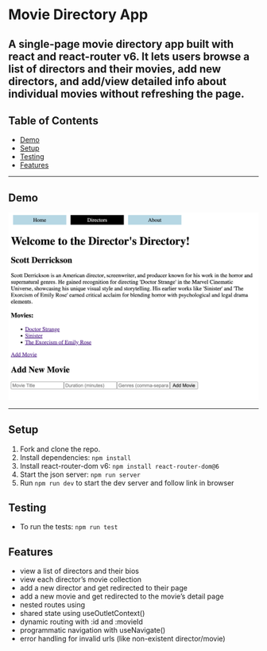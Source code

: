 # Movie Directory App

A single-page movie directory app built with react and react-router v6. It lets users browse a list of directors and their movies, add new directors, and add/view detailed info about individual movies without refreshing the page. 
---

## Table of Contents

- [Demo](#demo)
- [Setup](#️setup)
- [Testing](#testing)
- [Features](#features)

---

## Demo

![Movie Directory App](./demo.png)

---

## Setup


1. Fork and clone the repo.
2. Install dependencies: `npm install`
3. Install react-router-dom v6: `npm install react-router-dom@6`
4. Start the json server: `npm run server`
5. Run `npm run dev` to start the dev server and follow link in browser


## Testing

- To run the tests: `npm run test`


## Features

- view a list of directors and their bios
- view each director’s movie collection
- add a new director and get redirected to their page
- add a new movie and get redirected to the movie’s detail page
- nested routes using <Outlet />
- shared state using useOutletContext()
- dynamic routing with :id and :movieId
- programmatic navigation with useNavigate()
- error handling for invalid urls (like non-existent director/movie)